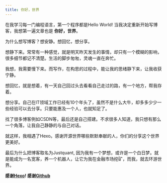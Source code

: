```yaml
---
title: 你好，世界
---
```


在我学习每一门编程语言，第一个程序都是Hello World! 当我决定重新开始写博客，我想第一遍文章也是 **你好，世界**。

为什么想写博客？想安静。想回忆，想分享。

想静下来。常常有一种感觉，就是明天昨天发生的事情，却只有一个模糊的影响，很多细节都记不清楚。生活的脚步匆匆，灵魂一直在奔忙。

我想，我需要慢下来。而写作，在构思的过程中，能让我的思绪静下来，让我收获宁静。

想回忆，就是想着，有一天自己回过头去看看自己走过的路，有一个地方，帮我存着。

想分享。自己在IT领域工作已经有10个年头了，虽然不是什么大牛，却多多少少一些经验可以去分享。只要能惠及一个人，也就知足了。

找了很多博客例如CSDN等，最后还是自己搭建。不求很多人知道，我只想有那么一个角落，让我自己静静的与自己对话。

就这样，我相遇了Hexo。感谢开源世界哪些默默奉献的人，你们的分享这个世界更美好。

最后为什么把博客取名为Justquant, 因为我有一个梦想，或许是一个白日梦。就是能成为一名宽客，养一个机器人，让它为我在金融市场挖矿，而我，就去环游世界。

**感谢[Hexo](https://hexo.io/)! 感谢[Github](https://github.com/)**


